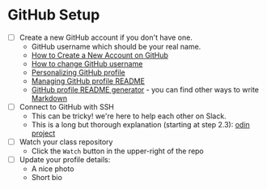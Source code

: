 # GitHub Setup

- [ ] Create a new GitHub account if you don't have one.
  - GitHub username which should be your real name.
  - [How to Create a New Account on GitHub](https://www.wikihow.com/Create-an-Account-on-GitHub)
  - [How to change GitHub username](https://docs.github.com/en/account-and-profile/setting-up-and-managing-your-personal-account-on-github/managing-personal-account-settings/changing-your-github-username#changing-your-username)
  - [Personalizing GitHub profile](https://docs.github.com/en/account-and-profile/setting-up-and-managing-your-github-profile/customizing-your-profile/personalizing-your-profile)
  - [Managing GitHub profile README](https://docs.github.com/en/account-and-profile/setting-up-and-managing-your-github-profile/customizing-your-profile/managing-your-profile-readme)
  <!-- markdownlint-disable MD013 -->
  - [GitHub profile README generator](https://rahuldkjain.github.io/gh-profile-readme-generator/) -
    you can find other ways to write
    <!-- markdownlint-enable MD013 -->
    [Markdown](https://www.markdowntutorial.com/)
- [ ] Connect to GitHub with SSH
  - This can be tricky! we're here to help each other on Slack.
  - This is a long but thorough explanation (starting at step 2.3):
    [odin project](https://www.theodinproject.com/paths/foundations/courses/foundations/lessons/setting-up-git)
- [ ] Watch your class repository
  - Click the `Watch` button in the upper-right of the repo
- [ ] Update your profile details:
  - A nice photo
  - Short bio
